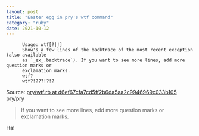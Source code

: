 ```yaml
---
layout: post
title: "Easter egg in pry's wtf command"
category: "ruby"
date: 2021-10-12
---
```


```
      Usage: wtf[?|!]
      Show's a few lines of the backtrace of the most recent exception (also available
      as `_ex_.backtrace`). If you want to see more lines, add more question marks or
      exclamation marks.
      wtf?
      wtf?!???!?!?
```

Source: [pry/wtf.rb at d6ef67cfa7cd5ff2b6da5aa2c9946969c033b105  pry/pry](https://github.com/pry/pry/blob/d6ef67cfa7cd5ff2b6da5aa2c9946969c033b105/lib/pry/commands/wtf.rb)

> If you want to see more lines, add more question marks or exclamation marks.

Ha!
